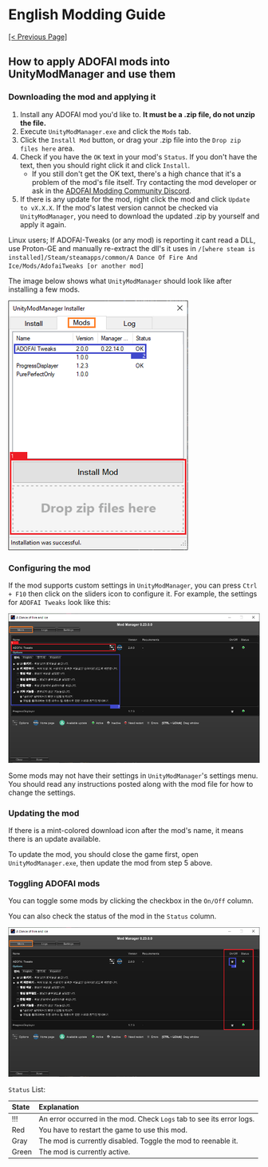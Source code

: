 # English Modding Guide

<ins>[[< Previous Page]](./use-1.md)</ins>

## How to apply ADOFAI mods into UnityModManager and use them

### Downloading the mod and applying it

1. Install any ADOFAI mod you'd like to. **It must be a .zip file, do not unzip the file.**
2. Execute `UnityModManager.exe` and click the `Mods` tab.
3. Click the `Install Mod` button, or drag your .zip file into the `Drop zip files here` area.
4. Check if you have the `OK` text in your mod's `Status`. If you don't have the text, then you should right click it and click `Install`.
   - If you still don't get the OK text, there's a high chance that it's a problem of the mod's file itself. Try contacting the mod developer or ask in the [ADOFAI Modding Community Discord](https://discord.gg/AGFXhCfyE5).
5. If there is any update for the mod, right click the mod and click `Update to vX.X.X`. If the mod's latest version cannot be checked via `UnityModManager`, you need to download the updated .zip by yourself and apply it again.

  Linux users; If ADOFAI-Tweaks (or any mod) is reporting it cant read a DLL, use Proton-GE and manually re-extract the dll's it uses in
`/[where steam is installed]/Steam/steamapps/common/A Dance Of Fire And Ice/Mods/AdofaiTweaks [or another mod]`

The image below shows what `UnityModManager` should look like after installing a few mods.

![](../resources/use-2/image1.png)

### Configuring the mod

If the mod supports custom settings in `UnityModManager`, you can press `Ctrl + F10` then click on the sliders icon to configure it. For example, the settings for `ADOFAI Tweaks` look like this:

![](../resources/use-2/image2.png)

Some mods may not have their settings in `UnityModManager`'s settings menu. You should read any instructions posted along with the mod file for how to change the settings.
   

### Updating the mod

If there is a mint-colored download icon after the mod's name, it means there is an update available.

To update the mod, you should close the game first, open `UnityModManager.exe`, then update the mod from step 5 above.

### Toggling ADOFAI mods

You can toggle some mods by clicking the checkbox in the `On/Off` column.

You can also check the status of the mod in the `Status` column.

![](../resources/use-2/image3.png)

`Status` List:

| State | Explanation                                                           |
| :---- | :-------------------------------------------------------------------- |
| !!!   | An error occurred in the mod. Check `Logs` tab to see its error logs. |
| Red   | You have to restart the game to use this mod.                         |
| Gray  | The mod is currently disabled. Toggle the mod to reenable it.         |
| Green | The mod is currently active.                                          |
